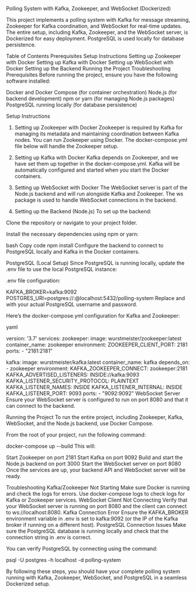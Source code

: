 Polling System with Kafka, Zookeeper, and WebSocket (Dockerized)

This project implements a polling system with Kafka for message streaming, Zookeeper for Kafka coordination, and WebSocket for real-time updates. The entire setup, including Kafka, Zookeeper, and the WebSocket server, is Dockerized for easy deployment. PostgreSQL is used locally for database persistence.

Table of Contents
Prerequisites
Setup Instructions
Setting up Zookeeper with Docker
Setting up Kafka with Docker
Setting up WebSocket with Docker
Setting up the Backend
Running the Project
Troubleshooting
Prerequisites
Before running the project, ensure you have the following software installed:

Docker and Docker Compose (for container orchestration)
Node.js (for backend development)
npm or yarn (for managing Node.js packages)
PostgreSQL running locally (for database persistence)


Setup Instructions
1. Setting up Zookeeper with Docker
Zookeeper is required by Kafka for managing its metadata and maintaining coordination between Kafka nodes. You can run Zookeeper using Docker. The docker-compose.yml file below will handle the Zookeeper setup.

2. Setting up Kafka with Docker
Kafka depends on Zookeeper, and we have set them up together in the docker-compose.yml. Kafka will be automatically configured and started when you start the Docker containers.

3. Setting up WebSocket with Docker
The WebSocket server is part of the Node.js backend and will run alongside Kafka and Zookeeper. The ws package is used to handle WebSocket connections in the backend.

4. Setting up the Backend (Node.js)
To set up the backend:

Clone the repository or navigate to your project folder.

Install the necessary dependencies using npm or yarn:

bash
Copy code
npm install
Configure the backend to connect to PostgreSQL locally and Kafka in the Docker containers.

PostgreSQL (Local Setup)
Since PostgreSQL is running locally, update the .env file to use the local PostgreSQL instance:

.env file configuration:

KAFKA_BROKER=kafka:9092
POSTGRES_URI=postgres://<username>:<password>@localhost:5432/polling-system
Replace <username> and <password> with your actual PostgreSQL username and password.

Here’s the docker-compose.yml configuration for Kafka and Zookeeper:

yaml

version: '3.7'
services:
  zookeeper:
    image: wurstmeister/zookeeper:latest
    container_name: zookeeper
    environment:
      ZOOKEEPER_CLIENT_PORT: 2181
    ports:
      - "2181:2181"

  kafka:
    image: wurstmeister/kafka:latest
    container_name: kafka
    depends_on:
      - zookeeper
    environment:
      KAFKA_ZOOKEEPER_CONNECT: zookeeper:2181
      KAFKA_ADVERTISED_LISTENERS: INSIDE://kafka:9093
      KAFKA_LISTENER_SECURITY_PROTOCOL: PLAINTEXT
      KAFKA_LISTENER_NAMES: INSIDE
      KAFKA_LISTENER_INTERNAL: INSIDE
      KAFKA_LISTENER_PORT: 9093
    ports:
      - "9092:9092"
WebSocket Server
Ensure your WebSocket server is configured to run on port 8080 and that it can connect to the backend.

Running the Project
To run the entire project, including Zookeeper, Kafka, WebSocket, and the Node.js backend, use Docker Compose.

From the root of your project, run the following command:

docker-compose up --build
This will:

Start Zookeeper on port 2181
Start Kafka on port 9092
Build and start the Node.js backend on port 3000
Start the WebSocket server on port 8080
Once the services are up, your backend API and WebSocket server will be ready.

Troubleshooting
Kafka/Zookeeper Not Starting
Make sure Docker is running and check the logs for errors.
Use docker-compose logs to check logs for Kafka or Zookeeper services.
WebSocket Client Not Connecting
Verify that your WebSocket server is running on port 8080 and the client can connect to ws://localhost:8080.
Kafka Connection Error
Ensure the KAFKA_BROKER environment variable in .env is set to kafka:9092 (or the IP of the Kafka broker if running on a different host).
PostgreSQL Connection Issues
Make sure the PostgreSQL database is running locally and check that the connection string in .env is correct.

You can verify PostgreSQL by connecting using the command:

psql -U postgres -h localhost -d polling-system

By following these steps, you should have your complete polling system running with Kafka, Zookeeper, WebSocket, and PostgreSQL in a seamless Dockerized setup.
